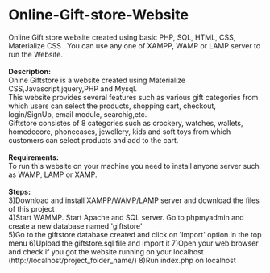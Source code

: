 # Online-Gift-store-Website
Online Gift store website created using basic PHP, SQL, HTML, CSS, Materialize CSS . You can use any one of XAMPP, WAMP or LAMP server to run the Website.</br></br>
**Description:**</br>
Onine Giftstore is a website created using Materialize CSS,Javascript,jquery,PHP and Mysql.</br>
This website provides several features such as various gift categories from which users can select the products, shopping cart, checkout, login/SignUp, email module, searchig,etc.</br>
Giftstore consistes of 8 categories such as crockery, watches, wallets, homedecore, phonecases, jewellery, kids and soft toys from which customers can select products and add to the cart.
</br></br>
**Requirements:**</br>
To run this website on your machine you need to install anyone server such as WAMP, LAMP or XAMP.</br></br>
**Steps:**</br>
3)Download and install XAMPP/WAMP/LAMP server and download the files of this project</br>
4)Start WAMMP. Start Apache and SQL server. Go to phpmyadmin and create a new database named 'giftstore'</br>
5)Go to the giftstore database created and click on 'Import' option in the top menu
6)Upload the giftstore.sql file and import it
7)Open your web browser and check if you got the website running on your localhost (http://localhost/project_folder_name/)
8)Run index.php on localhost</br></br>
